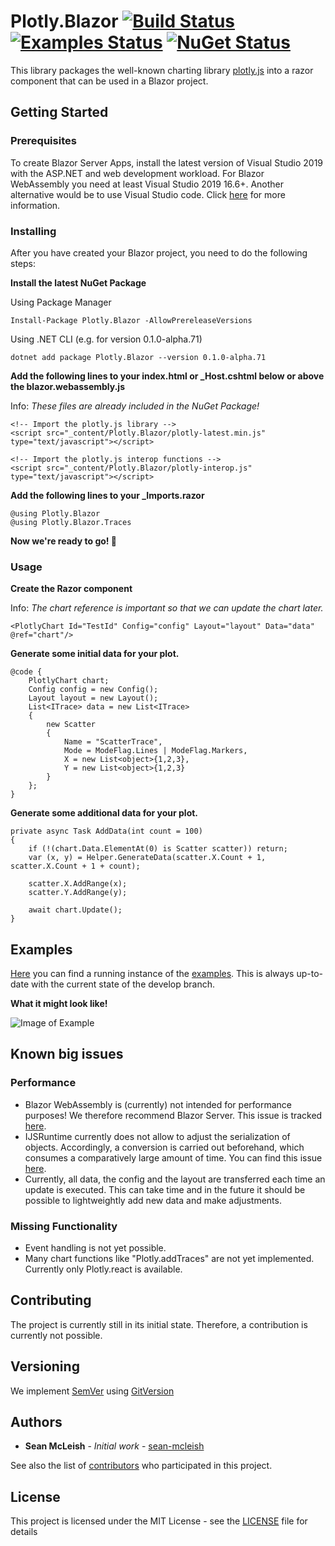 # Plotly.Blazor [![Build Status](https://img.shields.io/github/workflow/status/LayTec-AG/Plotly.Blazor/Build%20&%20Deploy)](https://www.nuget.org/packages/Plotly.Blazor/) [![Examples Status](https://img.shields.io/github/workflow/status/LayTec-AG/Plotly.Blazor/Deploy%20Examples?label=examples)](https://plotly-blazor.azurewebsites.net/) [![NuGet Status](https://img.shields.io/nuget/vpre/Plotly.Blazor)](https://www.nuget.org/packages/Plotly.Blazor/)
This library packages the well-known charting library [plotly.js](https://github.com/plotly/plotly.js) into a razor component that can be used in a Blazor project. 

## Getting Started
### Prerequisites

To create Blazor Server Apps, install the latest version of Visual Studio 2019 with the ASP.NET and web development workload.
For Blazor WebAssembly you need at least Visual Studio 2019 16.6+.
Another alternative would be to use Visual Studio code. Click [here](https://docs.microsoft.com/en-us/aspnet/core/blazor/get-started?view=aspnetcore-3.1&tabs=visual-studio-code) for more information.

### Installing

After you have created your Blazor project, you need to do the following steps:


**Install the latest NuGet Package**

Using Package Manager
```
Install-Package Plotly.Blazor -AllowPrereleaseVersions
```

Using .NET CLI (e.g. for version 0.1.0-alpha.71)
```
dotnet add package Plotly.Blazor --version 0.1.0-alpha.71
```


**Add the following lines to your index.html or _Host.cshtml below or above the blazor.webassembly.js**

Info: *These files are already included in the NuGet Package!*

```
<!-- Import the plotly.js library -->
<script src="_content/Plotly.Blazor/plotly-latest.min.js" type="text/javascript"></script>

<!-- Import the plotly.js interop functions -->
<script src="_content/Plotly.Blazor/plotly-interop.js" type="text/javascript"></script>
```

**Add the following lines to your _Imports.razor**

```
@using Plotly.Blazor
@using Plotly.Blazor.Traces
```

**Now we're ready to go! :tada:**

### Usage

**Create the Razor component**

Info: *The chart reference is important so that we can update the chart later.*

```
<PlotlyChart Id="TestId" Config="config" Layout="layout" Data="data" @ref="chart"/>
```

**Generate some initial data for your plot.**

```
@code {
    PlotlyChart chart;
    Config config = new Config();
    Layout layout = new Layout();
    List<ITrace> data = new List<ITrace>
    {
        new Scatter
        {
            Name = "ScatterTrace",
            Mode = ModeFlag.Lines | ModeFlag.Markers,
            X = new List<object>{1,2,3},
            Y = new List<object>{1,2,3}
        }
    };
}
```

**Generate some additional data for your plot.**

```
private async Task AddData(int count = 100)
{
    if (!(chart.Data.ElementAt(0) is Scatter scatter)) return;
    var (x, y) = Helper.GenerateData(scatter.X.Count + 1, scatter.X.Count + 1 + count);

    scatter.X.AddRange(x);
    scatter.Y.AddRange(y);

    await chart.Update();
}
```

## Examples

[Here](https://plotly-blazor.azurewebsites.net/) you can find a running instance of the [examples](Plotly.Blazor.Examples/). This is always up-to-date with the current state of the develop branch.

**What it might look like!**

![Image of Example](https://i.imgur.com/WU4tdSA.png)

## Known big issues
### Performance
- Blazor WebAssembly is (currently) not intended for performance purposes! We therefore recommend Blazor Server.
This issue is tracked [here](https://github.com/dotnet/aspnetcore/issues/5466).
- IJSRuntime currently does not allow to adjust the serialization of objects. Accordingly, a conversion is carried out beforehand, which consumes a comparatively large amount of time. You can find this issue [here](https://github.com/dotnet/aspnetcore/issues/12685).
- Currently, all data, the config and the layout are transferred each time an update is executed. This can take time and in the future it should be possible to lightweightly add new data and make adjustments.

### Missing Functionality
- Event handling is not yet possible.
- Many chart functions like "Plotly.addTraces" are not yet implemented. Currently only Plotly.react is available.

## Contributing

The project is currently still in its initial state. Therefore, a contribution is currently not possible.

## Versioning

We implement [SemVer](http://semver.org/) using [GitVersion](https://github.com/GitTools/GitVersion/)

## Authors

* **Sean McLeish** - *Initial work* - [sean-mcleish](https://github.com/sean-mcleish)

See also the list of [contributors](https://github.com/LayTec-AG/Plotly.Blazor/contributors) who participated in this project.

## License

This project is licensed under the MIT License - see the [LICENSE](LICENSE) file for details
